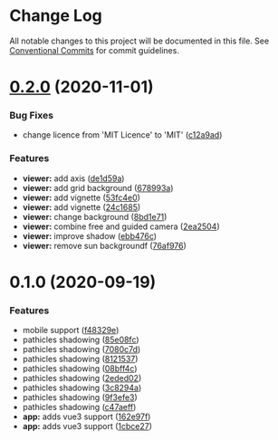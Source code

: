 # Change Log

All notable changes to this project will be documented in this file.
See [Conventional Commits](https://conventionalcommits.org) for commit guidelines.

# [0.2.0](https://github.com/pathicles/pathicles/compare/v0.1.0...v0.2.0) (2020-11-01)


### Bug Fixes

* change licence from 'MIT Licence' to 'MIT' ([c12a9ad](https://github.com/pathicles/pathicles/commit/c12a9ad57823510a489b0986058c17655640ae3c))


### Features

* **viewer:** add axis ([de1d59a](https://github.com/pathicles/pathicles/commit/de1d59a6af3f03fd8d93eab45bf0288bc564eb6c))
* **viewer:** add grid background ([678993a](https://github.com/pathicles/pathicles/commit/678993a779cc920d1b17d7ac67ce50e08632c3a4))
* **viewer:** add vignette ([53fc4e0](https://github.com/pathicles/pathicles/commit/53fc4e07e869eaf3edf5dcac247b8da2137e1a69))
* **viewer:** add vignette ([24c1685](https://github.com/pathicles/pathicles/commit/24c16857946c3f48cdd8b614e29646c24cc7690c))
* **viewer:** change background ([8bd1e71](https://github.com/pathicles/pathicles/commit/8bd1e719eb9d330a484b597a1cbe6141c4108aa2))
* **viewer:** combine free and guided camera ([2ea2504](https://github.com/pathicles/pathicles/commit/2ea250405f83a555377c15b9f43d3fad22194447))
* **viewer:** improve shadow ([ebb476c](https://github.com/pathicles/pathicles/commit/ebb476cf552cac11a2c5e91031b417b0e948bbf4))
* **viewer:** remove sun backgroundf ([76af976](https://github.com/pathicles/pathicles/commit/76af976c12e044b6b3a91b80145143da869ce584))





# 0.1.0 (2020-09-19)


### Features

* mobile support ([f48329e](https://github.com/pathicles/pathicles/commit/f48329e65fe84f56b103977537a3e92d54638db6))
* pathicles shadowing ([85e08fc](https://github.com/pathicles/pathicles/commit/85e08fccc5424a2ddfefb31d7f78336b1c5d75dd))
* pathicles shadowing ([7080c7d](https://github.com/pathicles/pathicles/commit/7080c7df1527b00bee0f1d7354cf12e9788deb9f))
* pathicles shadowing ([8121537](https://github.com/pathicles/pathicles/commit/8121537d95efe89c91a3d3112226d719517aa254))
* pathicles shadowing ([08bff4c](https://github.com/pathicles/pathicles/commit/08bff4c5e910499eb541b7d02011c75a919aa2b9))
* pathicles shadowing ([2eded02](https://github.com/pathicles/pathicles/commit/2eded02b22cfce73fb011fc49b0786b16adf1eaf))
* pathicles shadowing ([3c8294a](https://github.com/pathicles/pathicles/commit/3c8294a40e17a61583f0f57d4a83a2bf2d37570e))
* pathicles shadowing ([9f3efe3](https://github.com/pathicles/pathicles/commit/9f3efe340777471f828006bff85cb535872d42f9))
* pathicles shadowing ([c47aeff](https://github.com/pathicles/pathicles/commit/c47aeffda75f4df4c1f7b9e67892aa3ded8a29e7))
* **app:** adds vue3 support ([162e97f](https://github.com/pathicles/pathicles/commit/162e97f0198cb6ae9e3f2eb089476576a74f5524))
* **app:** adds vue3 support ([1cbce27](https://github.com/pathicles/pathicles/commit/1cbce27d9c2bbea042140044b259d81039410d1e))
